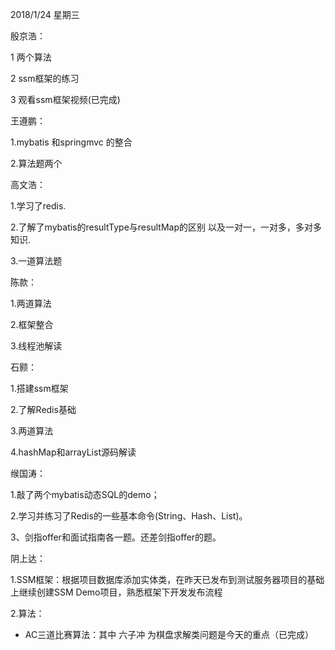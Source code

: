 2018/1/24     星期三

殷京浩：

1 两个算法

2 ssm框架的练习

3 观看ssm框架视频(已完成)

王遵鹏：

1.mybatis  和springmvc  的整合

2.算法题两个

高文浩：

1.学习了redis.

2.了解了mybatis的resultType与resultMap的区别
以及一对一，一对多，多对多知识.

3.一道算法题

陈款：

1.两道算法

2.框架整合

3.线程池解读


石颢：

1.搭建ssm框架

2.了解Redis基础

3.两道算法  

4.hashMap和arrayList源码解读

缑国涛：

1.敲了两个mybatis动态SQL的demo；

2.学习并练习了Redis的一些基本命令(String、Hash、List)。

3、剑指offer和面试指南各一题。还差剑指offer的题。

阴上达：

1.SSM框架：根据项目数据库添加实体类，在昨天已发布到测试服务器项目的基础上继续创建SSM  Demo项目，熟悉框架下开发发布流程

2.算法：
- AC三道比赛算法：其中  六子冲  为棋盘求解类问题是今天的重点（已完成）